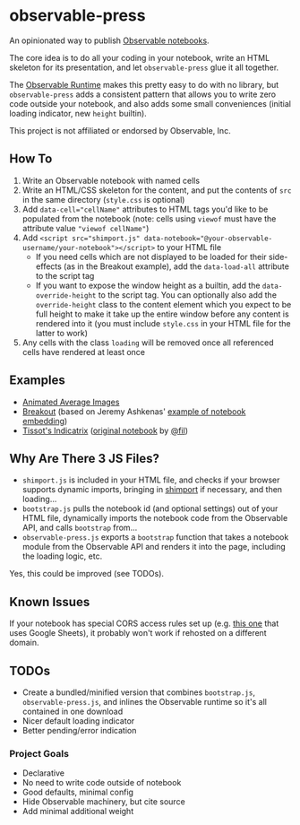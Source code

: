 # observable-press
An opinionated way to publish [Observable notebooks](//observablehq.com).

The core idea is to do all your coding in your notebook, write an HTML skeleton for its presentation, and let `observable-press` glue it all together.

The [Observable Runtime](https://github.com/observablehq/runtime) makes this pretty easy to do with no library, but `observable-press` adds a consistent pattern that allows you to write zero code outside your notebook, and also adds some small conveniences (initial loading indicator, new `height` builtin).

This project is not affiliated or endorsed by Observable, Inc.

## How To

1. Write an Observable notebook with named cells
2. Write an HTML/CSS skeleton for the content, and put the contents of `src` in the same directory (`style.css` is optional)
3. Add `data-cell="cellName"` attributes to HTML tags you'd like to be populated from the notebook (note: cells using `viewof` must have the attribute value `"viewof cellName"`)
4. Add `<script src="shimport.js" data-notebook="@your-observable-username/your-notebook"></script>` to your HTML file
    - If you need cells which are not displayed to be loaded for their side-effects (as in the Breakout example), add the `data-load-all` attribute to the script tag
    - If you want to expose the window height as a builtin, add the `data-override-height` to the script tag. You can optionally also add the `override-height` class to the content element which you expect to be full height to make it take up the entire window before any content is rendered into it (you must include `style.css` in your HTML file for the latter to work)
6. Any cells with the class `loading` will be removed once all referenced cells have rendered at least once

## Examples
- [Animated Average Images](https://zzzev.github.io/observable-press/examples/aai/)
- [Breakout](https://zzzev.github.io/observable-press/examples/breakout/) (based on Jeremy Ashkenas' [example of notebook embedding](http://ashkenas.com/breakout/))
- [Tissot's Indicatrix](https://zzzev.github.io/observable-press/examples/tissots-indicatrix/) ([original notebook](https://observablehq.com/@fil/tissots-indicatrix) by [@fil](https://visionscarto.net/))

## Why Are There 3 JS Files?
- `shimport.js` is included in your HTML file, and checks if your browser supports dynamic imports, bringing in [shimport](https://github.com/Rich-Harris/shimport) if necessary, and then loading...
- `bootstrap.js` pulls the notebook id (and optional settings) out of your HTML file, dynamically imports the notebook code from the Observable API, and calls `bootstrap` from...
- `observable-press.js` exports a `bootstrap` function that takes a notebook module from the Observable API and renders it into the page, including the loading logic, etc.

Yes, this could be improved (see TODOs). 

## Known Issues
If your notebook has special CORS access rules set up (e.g. [this one](https://observablehq.com/@tezzutezzu/world-history-timeline) that uses Google Sheets), it probably won't work if rehosted on a different domain.

## TODOs
- Create a bundled/minified version that combines `bootstrap.js`, `observable-press.js`, and inlines the Observable runtime so it's all contained in one download
- Nicer default loading indicator
- Better pending/error indication

### Project Goals
- Declarative
- No need to write code outside of notebook
- Good defaults, minimal config
- Hide Observable machinery, but cite source
- Add minimal additional weight
